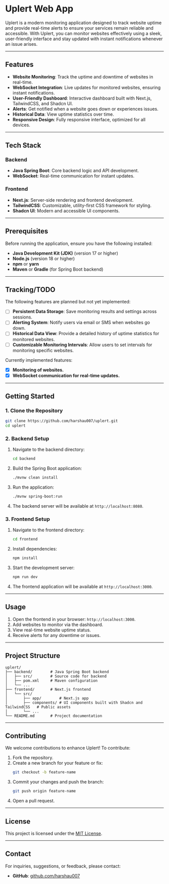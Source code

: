 # Uplert Web App

Uplert is a modern monitoring application designed to track website uptime and provide real-time alerts to ensure your services remain reliable and accessible. With Uplert, you can monitor websites effectively using a sleek, user-friendly interface and stay updated with instant notifications whenever an issue arises.

---

## Features

- **Website Monitoring**: Track the uptime and downtime of websites in real-time.
- **WebSocket Integration**: Live updates for monitored websites, ensuring instant notifications.
- **User-Friendly Dashboard**: Interactive dashboard built with Next.js, TailwindCSS, and Shadcn UI.
- **Alerts**: Get notified when a website goes down or experiences issues.
- **Historical Data**: View uptime statistics over time.
- **Responsive Design**: Fully responsive interface, optimized for all devices.

---

## Tech Stack

### Backend

- **Java Spring Boot**: Core backend logic and API development.
- **WebSocket**: Real-time communication for instant updates.

### Frontend

- **Next.js**: Server-side rendering and frontend development.
- **TailwindCSS**: Customizable, utility-first CSS framework for styling.
- **Shadcn UI**: Modern and accessible UI components.

---

## Prerequisites

Before running the application, ensure you have the following installed:

- **Java Development Kit (JDK)** (version 17 or higher)
- **Node.js** (version 18 or higher)
- **npm** or **yarn**
- **Maven** or **Gradle** (for Spring Boot backend)

---

## Tracking/TODO

The following features are planned but not yet implemented:

- [ ] **Persistent Data Storage**: Save monitoring results and settings across sessions.
- [ ] **Alerting System**: Notify users via email or SMS when websites go down.
- [ ] **Historical Data View**: Provide a detailed history of uptime statistics for monitored websites.
- [ ] **Customizable Monitoring Intervals**: Allow users to set intervals for monitoring specific websites.

Currently implemented features:

- [x] **Monitoring of websites.**
- [x] **WebSocket communication for real-time updates.**

---

## Getting Started

### 1. Clone the Repository

```bash
git clone https://github.com/harshau007/uplert.git
cd uplert
```

### 2. Backend Setup

1. Navigate to the backend directory:
   ```bash
   cd backend
   ```
2. Build the Spring Boot application:
   ```bash
   ./mvnw clean install
   ```
3. Run the application:
   ```bash
   ./mvnw spring-boot:run
   ```
4. The backend server will be available at `http://localhost:8080`.

### 3. Frontend Setup

1. Navigate to the frontend directory:
   ```bash
   cd frontend
   ```
2. Install dependencies:
   ```bash
   npm install
   ```
3. Start the development server:
   ```bash
   npm run dev
   ```
4. The frontend application will be available at `http://localhost:3000`.

---

## Usage

1. Open the frontend in your browser: `http://localhost:3000`.
2. Add websites to monitor via the dashboard.
3. View real-time website uptime status.
4. Receive alerts for any downtime or issues.

---

## Project Structure

```plaintext
uplert/
├── backend/        # Java Spring Boot backend
│   ├── src/        # Source code for backend
│   ├── pom.xml     # Maven configuration
│   └── ...
├── frontend/       # Next.js frontend
│   └── src/
│       ├── app/        # Next.js app
│       ├── components/ # UI components built with Shadcn and TailwindCSS   # Public assets
│       └── ...
└── README.md       # Project documentation
```

---

## Contributing

We welcome contributions to enhance Uplert! To contribute:

1. Fork the repository.
2. Create a new branch for your feature or fix:
   ```bash
   git checkout -b feature-name
   ```
3. Commit your changes and push the branch:
   ```bash
   git push origin feature-name
   ```
4. Open a pull request.

---

## License

This project is licensed under the [MIT License](LICENSE).

---

## Contact

For inquiries, suggestions, or feedback, please contact:

- **GitHub**: [github.com/harshau007](https://github.com/harshau007)
